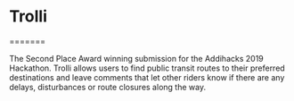 
# Trolli

=======

The Second Place Award winning submission for the Addihacks 2019 Hackathon. Trolli allows users to find public transit routes to their preferred destinations and leave comments that let other riders know if there are any delays, disturbances or route closures along the way.
